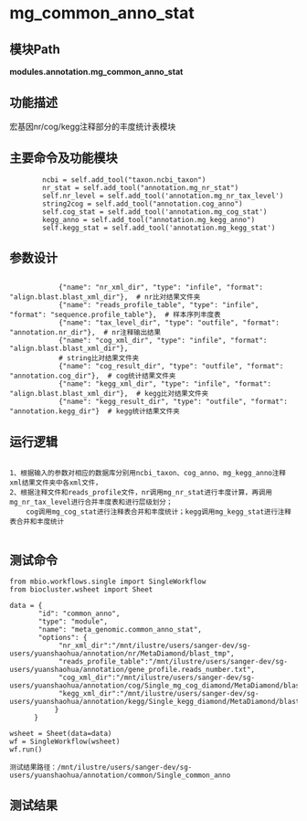 
mg_common_anno_stat
==========================

模块Path
-----------------------------------

**modules.annotation.mg_common_anno_stat**

功能描述
-----------------------------------

宏基因nr/cog/kegg注释部分的丰度统计表模块

主要命令及功能模块
-----------------------------------
```
        ncbi = self.add_tool("taxon.ncbi_taxon")
        nr_stat = self.add_tool("annotation.mg_nr_stat")
        self.nr_level = self.add_tool('annotation.mg_nr_tax_level')
        string2cog = self.add_tool("annotation.cog_anno")
        self.cog_stat = self.add_tool('annotation.mg_cog_stat')
        kegg_anno = self.add_tool("annotation.mg_kegg_anno")
        self.kegg_stat = self.add_tool('annotation.mg_kegg_stat')
```

参数设计
-----------------------------------
```

            {"name": "nr_xml_dir", "type": "infile", "format": "align.blast.blast_xml_dir"},  # nr比对结果文件夹
            {"name": "reads_profile_table", "type": "infile", "format": "sequence.profile_table"},  # 样本序列丰度表
            {"name": "tax_level_dir", "type": "outfile", "format": "annotation.nr_dir"},  # nr注释输出结果
            {"name": "cog_xml_dir", "type": "infile", "format": "align.blast.blast_xml_dir"},  
            # string比对结果文件夹
            {"name": "cog_result_dir", "type": "outfile", "format": "annotation.cog_dir"},  # cog统计结果文件夹
            {"name": "kegg_xml_dir", "type": "infile", "format": "align.blast.blast_xml_dir"},  # kegg比对结果文件夹
            {"name": "kegg_result_dir", "type": "outfile", "format": "annotation.kegg_dir"}  # kegg统计结果文件夹
```

运行逻辑
-----------------------------------
```

1、根据输入的参数对相应的数据库分别用ncbi_taxon、cog_anno、mg_kegg_anno注释xml结果文件夹中各xml文件，
2、根据注释文件和reads_profile文件，nr调用mg_nr_stat进行丰度计算，再调用mg_nr_tax_level进行合并丰度表和进行层级划分；
    cog调用mg_cog_stat进行注释表合并和丰度统计；kegg调用mg_kegg_stat进行注释表合并和丰度统计
    

```


测试命令
-----------------------------------
```
from mbio.workflows.single import SingleWorkflow
from biocluster.wsheet import Sheet

data = {
       "id": "common_anno",
       "type": "module",
       "name": "meta_genomic.common_anno_stat",
       "options": {
            "nr_xml_dir":"/mnt/ilustre/users/sanger-dev/sg-users/yuanshaohua/annotation/nr/MetaDiamond/blast_tmp",
            "reads_profile_table":"/mnt/ilustre/users/sanger-dev/sg-users/yuanshaohua/annotation/gene_profile.reads_number.txt",
            "cog_xml_dir":"/mnt/ilustre/users/sanger-dev/sg-users/yuanshaohua/annotation/cog/Single_mg_cog_diamond/MetaDiamond/blast_tmp",
            "kegg_xml_dir":"/mnt/ilustre/users/sanger-dev/sg-users/yuanshaohua/annotation/kegg/Single_kegg_diamond/MetaDiamond/blast_tmp"
           }
      }

wsheet = Sheet(data=data)
wf = SingleWorkflow(wsheet)
wf.run()

测试结果路径：/mnt/ilustre/users/sanger-dev/sg-users/yuanshaohua/annotation/common/Single_common_anno
```


测试结果
-----------------------------------